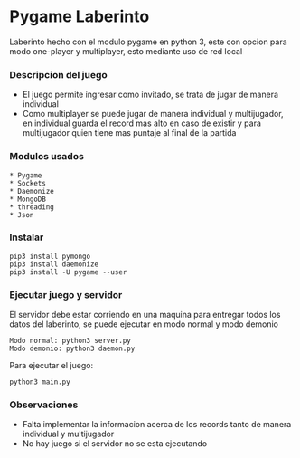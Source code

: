 # Pygame Laberinto
Laberinto hecho con el modulo pygame en python 3, este con opcion para modo one-player y multiplayer, esto
mediante uso de red local
### Descripcion del juego
* El juego permite ingresar como invitado, se trata de jugar de manera individual
* Como multiplayer se puede jugar de manera individual y multijugador, en individual 
guarda el record mas alto en caso
de existir y para multijugador quien tiene mas puntaje al final de la partida
### Modulos usados
```
* Pygame 
* Sockets
* Daemonize
* MongoDB
* threading
* Json
```
### Instalar
```
pip3 install pymongo
pip3 install daemonize
pip3 install -U pygame --user
```
### Ejecutar juego y servidor
El servidor debe estar corriendo en una maquina para entregar todos los datos del 
laberinto, se puede ejecutar en modo normal y modo demonio
```
Modo normal: python3 server.py
Modo demonio: python3 daemon.py
```
Para ejecutar el juego:
```
python3 main.py
```
### Observaciones
* Falta implementar la informacion acerca de los records tanto de manera individual y multijugador
* No hay juego si el servidor no se esta ejecutando